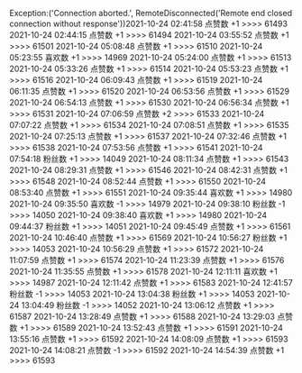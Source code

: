 Exception:('Connection aborted.', RemoteDisconnected('Remote end closed connection without response'))2021-10-24  02:41:58   点赞数 +1 >>>> 61493
2021-10-24  02:44:15   点赞数 +1 >>>> 61494
2021-10-24  03:55:52   点赞数 +1 >>>> 61501
2021-10-24  05:08:48   点赞数 +1 >>>> 61510
2021-10-24  05:23:55   喜欢数 +1 >>>> 14969
2021-10-24  05:24:00   点赞数 +1 >>>> 61513
2021-10-24  05:33:26   点赞数 +1 >>>> 61514
2021-10-24  05:53:23   点赞数 +1 >>>> 61516
2021-10-24  06:09:43   点赞数 +1 >>>> 61519
2021-10-24  06:11:35   点赞数 +1 >>>> 61520
2021-10-24  06:53:56   点赞数 +1 >>>> 61529
2021-10-24  06:54:13   点赞数 +1 >>>> 61530
2021-10-24  06:56:34   点赞数 +1 >>>> 61531
2021-10-24  07:06:59   点赞数 +2 >>>> 61533
2021-10-24  07:07:22   点赞数 +1 >>>> 61534
2021-10-24  07:08:51   点赞数 +1 >>>> 61535
2021-10-24  07:25:13   点赞数 +1 >>>> 61537
2021-10-24  07:32:46   点赞数 +1 >>>> 61538
2021-10-24  07:53:56   点赞数 +1 >>>> 61541
2021-10-24  07:54:18   粉丝数 +1 >>>> 14049
2021-10-24  08:11:34   点赞数 +1 >>>> 61543
2021-10-24  08:29:31   点赞数 +1 >>>> 61546
2021-10-24  08:42:31   点赞数 +1 >>>> 61548
2021-10-24  08:52:44   点赞数 +1 >>>> 61550
2021-10-24  08:53:40   点赞数 +1 >>>> 61551
2021-10-24  09:35:44   喜欢数 +1 >>>> 14980
2021-10-24  09:35:50   喜欢数 -1 >>>> 14979
2021-10-24  09:38:10   粉丝数 -1 >>>> 14050
2021-10-24  09:38:40   喜欢数 +1 >>>> 14980
2021-10-24  09:44:37   粉丝数 +1 >>>> 14051
2021-10-24  09:45:49   点赞数 +1 >>>> 61561
2021-10-24  10:46:40   点赞数 +1 >>>> 61569
2021-10-24  10:56:27   粉丝数 +1 >>>> 14053
2021-10-24  10:56:29   点赞数 +1 >>>> 61572
2021-10-24  11:07:59   点赞数 +1 >>>> 61574
2021-10-24  11:23:39   点赞数 +1 >>>> 61576
2021-10-24  11:35:55   点赞数 +1 >>>> 61578
2021-10-24  12:11:11   喜欢数 +1 >>>> 14987
2021-10-24  12:11:42   点赞数 +1 >>>> 61583
2021-10-24  12:41:57   粉丝数 -1 >>>> 14053
2021-10-24  13:04:38   粉丝数 +1 >>>> 14053
2021-10-24  13:04:49   粉丝数 -1 >>>> 14052
2021-10-24  13:06:12   点赞数 +1 >>>> 61587
2021-10-24  13:28:49   点赞数 +1 >>>> 61588
2021-10-24  13:29:03   点赞数 +1 >>>> 61589
2021-10-24  13:52:43   点赞数 +1 >>>> 61591
2021-10-24  13:55:16   点赞数 +1 >>>> 61592
2021-10-24  14:08:09   点赞数 +1 >>>> 61593
2021-10-24  14:08:21   点赞数 -1 >>>> 61592
2021-10-24  14:54:39   点赞数 +1 >>>> 61593
